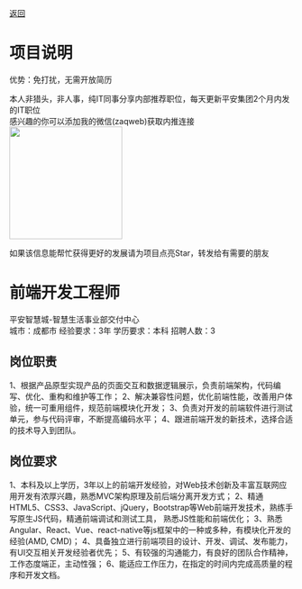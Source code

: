 [返回](../)

# 项目说明

优势：免打扰，无需开放简历

本人非猎头，非人事，纯IT同事分享内部推荐职位，每天更新平安集团2个月内发的IT职位  
感兴趣的你可以添加我的微信(zaqweb)获取内推连接  
<img src="https://github.com/zaqweb/PA-IT-JOBS/blob/master/WechatICode.jpeg"  height="200" width="200">

如果该信息能帮忙获得更好的发展请为项目点亮Star，转发给有需要的朋友

# 前端开发工程师
平安智慧城-智慧生活事业部交付中心  
城市：成都市 经验要求：3年 学历要求：本科  招聘人数：3

## 岗位职责
1、根据产品原型实现产品的页面交互和数据逻辑展示，负责前端架构，代码编写、优化、重构和维护等工作；
2、解决兼容性问题，优化前端性能，改善用户体验，统一可重用组件，规范前端模块化开发；
3、负责对开发的前端软件进行测试单元，参与代码评审，不断提高编码水平；
4、跟进前端开发的新技术，选择合适的技术导入到团队。

## 岗位要求
1、本科及以上学历，3年以上的前端开发经验，对Web技术创新及丰富互联网应用开发有浓厚兴趣，熟悉MVC架构原理及前后端分离开发方式；
2、精通HTML5、CSS3、JavaScript、jQuery，Bootstrap等Web前端开发技术，熟练手写原生JS代码，精通前端调试和测试工具， 熟悉JS性能和前端优化；
3、熟悉Angular、React、Vue、react-native等js框架中的一种或多种，有模块化开发的经验(AMD, CMD)；
4、具备独立进行前端项目的设计、开发、调试、发布能力，有UI交互相关开发经验者优先；
5、有较强的沟通能力，有良好的团队合作精神，工作态度端正，主动性强；
6、能适应工作压力，在指定的时间内完成高质量的程序和开发文档。




